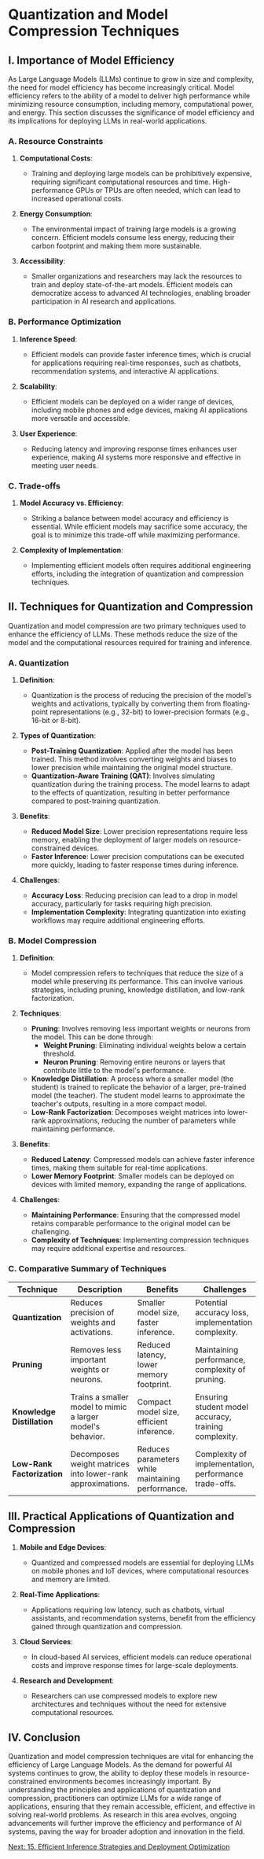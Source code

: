 # Quantization and Model Compression Techniques

## I. Importance of Model Efficiency

As Large Language Models (LLMs) continue to grow in size and complexity, the need for model efficiency has become increasingly critical. Model efficiency refers to the ability of a model to deliver high performance while minimizing resource consumption, including memory, computational power, and energy. This section discusses the significance of model efficiency and its implications for deploying LLMs in real-world applications.

### A. Resource Constraints

1. **Computational Costs**:
   - Training and deploying large models can be prohibitively expensive, requiring significant computational resources and time. High-performance GPUs or TPUs are often needed, which can lead to increased operational costs.

2. **Energy Consumption**:
   - The environmental impact of training large models is a growing concern. Efficient models consume less energy, reducing their carbon footprint and making them more sustainable.

3. **Accessibility**:
   - Smaller organizations and researchers may lack the resources to train and deploy state-of-the-art models. Efficient models can democratize access to advanced AI technologies, enabling broader participation in AI research and applications.

### B. Performance Optimization

1. **Inference Speed**:
   - Efficient models can provide faster inference times, which is crucial for applications requiring real-time responses, such as chatbots, recommendation systems, and interactive AI applications.

2. **Scalability**:
   - Efficient models can be deployed on a wider range of devices, including mobile phones and edge devices, making AI applications more versatile and accessible.

3. **User Experience**:
   - Reducing latency and improving response times enhances user experience, making AI systems more responsive and effective in meeting user needs.

### C. Trade-offs

1. **Model Accuracy vs. Efficiency**:
   - Striking a balance between model accuracy and efficiency is essential. While efficient models may sacrifice some accuracy, the goal is to minimize this trade-off while maximizing performance.

2. **Complexity of Implementation**:
   - Implementing efficient models often requires additional engineering efforts, including the integration of quantization and compression techniques.

## II. Techniques for Quantization and Compression

Quantization and model compression are two primary techniques used to enhance the efficiency of LLMs. These methods reduce the size of the model and the computational resources required for training and inference.

### A. Quantization

1. **Definition**:
   - Quantization is the process of reducing the precision of the model's weights and activations, typically by converting them from floating-point representations (e.g., 32-bit) to lower-precision formats (e.g., 16-bit or 8-bit).

2. **Types of Quantization**:
   - **Post-Training Quantization**: Applied after the model has been trained. This method involves converting weights and biases to lower precision while maintaining the original model structure.
   - **Quantization-Aware Training (QAT)**: Involves simulating quantization during the training process. The model learns to adapt to the effects of quantization, resulting in better performance compared to post-training quantization.

3. **Benefits**:
   - **Reduced Model Size**: Lower precision representations require less memory, enabling the deployment of larger models on resource-constrained devices.
   - **Faster Inference**: Lower precision computations can be executed more quickly, leading to faster response times during inference.

4. **Challenges**:
   - **Accuracy Loss**: Reducing precision can lead to a drop in model accuracy, particularly for tasks requiring high precision.
   - **Implementation Complexity**: Integrating quantization into existing workflows may require additional engineering efforts.

### B. Model Compression

1. **Definition**:
   - Model compression refers to techniques that reduce the size of a model while preserving its performance. This can involve various strategies, including pruning, knowledge distillation, and low-rank factorization.

2. **Techniques**:
   - **Pruning**: Involves removing less important weights or neurons from the model. This can be done through:
     - **Weight Pruning**: Eliminating individual weights below a certain threshold.
     - **Neuron Pruning**: Removing entire neurons or layers that contribute little to the model's performance.
   - **Knowledge Distillation**: A process where a smaller model (the student) is trained to replicate the behavior of a larger, pre-trained model (the teacher). The student model learns to approximate the teacher's outputs, resulting in a more compact model.
   - **Low-Rank Factorization**: Decomposes weight matrices into lower-rank approximations, reducing the number of parameters while maintaining performance.

3. **Benefits**:
   - **Reduced Latency**: Compressed models can achieve faster inference times, making them suitable for real-time applications.
   - **Lower Memory Footprint**: Smaller models can be deployed on devices with limited memory, expanding the range of applications.

4. **Challenges**:
   - **Maintaining Performance**: Ensuring that the compressed model retains comparable performance to the original model can be challenging.
   - **Complexity of Techniques**: Implementing compression techniques may require additional expertise and resources.

### C. Comparative Summary of Techniques

| Technique             | Description                                               | Benefits                                             | Challenges                                         |
|-----------------------|-----------------------------------------------------------|------------------------------------------------------|---------------------------------------------------|
| **Quantization**      | Reduces precision of weights and activations.            | Smaller model size, faster inference.                | Potential accuracy loss, implementation complexity.|
| **Pruning**           | Removes less important weights or neurons.               | Reduced latency, lower memory footprint.             | Maintaining performance, complexity of pruning.   |
| **Knowledge Distillation** | Trains a smaller model to mimic a larger model's behavior. | Compact model size, efficient inference.             | Ensuring student model accuracy, training complexity.|
| **Low-Rank Factorization** | Decomposes weight matrices into lower-rank approximations. | Reduces parameters while maintaining performance.    | Complexity of implementation, performance trade-offs.|

## III. Practical Applications of Quantization and Compression

1. **Mobile and Edge Devices**:
   - Quantized and compressed models are essential for deploying LLMs on mobile phones and IoT devices, where computational resources and memory are limited.

2. **Real-Time Applications**:
   - Applications requiring low latency, such as chatbots, virtual assistants, and recommendation systems, benefit from the efficiency gained through quantization and compression.

3. **Cloud Services**:
   - In cloud-based AI services, efficient models can reduce operational costs and improve response times for large-scale deployments.

4. **Research and Development**:
   - Researchers can use compressed models to explore new architectures and techniques without the need for extensive computational resources.

## IV. Conclusion

Quantization and model compression techniques are vital for enhancing the efficiency of Large Language Models. As the demand for powerful AI systems continues to grow, the ability to deploy these models in resource-constrained environments becomes increasingly important. By understanding the principles and applications of quantization and compression, practitioners can optimize LLMs for a wide range of applications, ensuring that they remain accessible, efficient, and effective in solving real-world problems. As research in this area evolves, ongoing advancements will further improve the efficiency and performance of AI systems, paving the way for broader adoption and innovation in the field.

[Next: 15. Efficient Inference Strategies and Deployment Optimization](./15_efficient_inference_strategies_and_deployment_optimization.md)